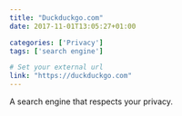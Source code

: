 ```yaml
---
title: "Duckduckgo.com"
date: 2017-11-01T13:05:27+01:00

categories: ['Privacy']
tags: ['search engine']

# Set your external url
link: "https://duckduckgo.com"
---
```

A search engine that respects your privacy.
